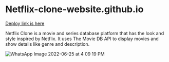 # Netflix-clone-website.github.io

[Deploy link is here](https://jaya-paliwal.github.io/Netflix-clone-website.github.io/)

Netflix Clone is a movie and series database platform that has the look and style inspired by Netflix. It uses The Movie DB API to display movies and show details like genre and description.

![WhatsApp Image 2022-06-25 at 4 09 19 PM](https://user-images.githubusercontent.com/91379324/175770159-6c3f96c5-4b99-4a42-83b0-05a9211f387c.jpeg)
